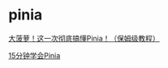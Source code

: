 # pinia

[大菠萝！这一次彻底搞懂Pinia！（保姆级教程）](https://juejin.cn/post/7112691686085492767?searchId=202312211601255A8C59787CBED0F62DAF#heading-23https://juejin.cn/post/7112691686085492767?searchId=202312211601255A8C59787CBED0F62DAF#heading-23)

[15分钟学会Pinia](https://juejin.cn/post/7272916192825442340?searchId=202312211601255A8C59787CBED0F62DAF)
